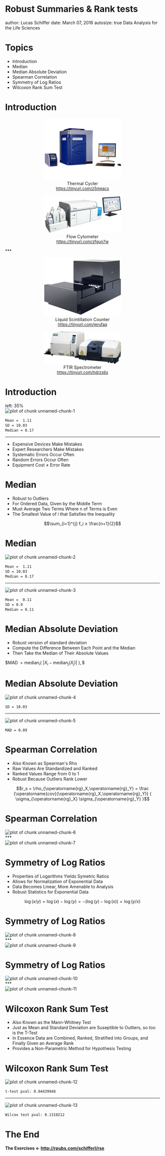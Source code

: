 

Robust Summaries & Rank tests
========================================================
author: Lucas Schiffer
date: March 07, 2016
autosize: true
Data Analysis for the Life Sciences

Topics
========================================================
- Introduction
- Median
- Median Absolute Deviation
- Spearman Correlation
- Symmetry of Log Ratios
- Wilcoxon Rank Sum Test

Introduction
========================================================
<p style="text-align: center">
<img src="pcr.png" style="max-width: 50%; max-height: 50%; box-shadow: none;">
<br>
Thermal Cycler
<a href="https://tinyurl.com/z5meacs" style="display: block; font-size: small">https://tinyurl.com/z5meacs</a>
</p>
<p style="text-align: center">
<img src="cytometer.png" style="max-width: 50%; max-height: 50%; box-shadow: none;">
<br>
Flow Cytometer
<a href="https://tinyurl.com/zfgun7w" style="display: block; font-size: small">https://tinyurl.com/zfgun7w</a>
</p>
***
<p style="text-align: center">
<img src="scintillation.png" style="max-width: 50%; max-height: 50%; box-shadow: none;">
<br>
Liquid Scintillation Counter
<a href="https://tinyurl.com/jerufaq" style="display: block; font-size: small">https://tinyurl.com/jerufaq</a>
</p>
<p style="text-align: center">
<img src="spectrometer.png" style="max-width: 50%; max-height: 50%; box-shadow: none;">
<br>
FTIR Spectrometer
<a href="https://tinyurl.com/hdrzs6x" style="display: block; font-size: small">https://tinyurl.com/hdrzs6x</a>
</p>

Introduction
========================================================
left: 35%
<img src="Robust Summaries & Rank Tests-figure/unnamed-chunk-1-1.png" title="plot of chunk unnamed-chunk-1" alt="plot of chunk unnamed-chunk-1" style="display: block; margin: auto;" />

```
Mean =  1.11 
SD = 10.03 
Median = 0.17
```
***
- Expensive Devices Make Mistakes
- Expert Researchers Make Mistakes
- Systematic Errors Occur Often
- Random Errors Occur Often
- Equipment Cost ≠ Error Rate

Median
========================================================
- Robust to Outliers
- For Ordered Data, Given by the Middle Term
- Must Average Two Terms Where n of Terms is Even
- The Smallest Value of i that Satisfies the Inequality

$$\sum_{i=1}^{j} f_i ≥ \frac{n+1}{2}$$

Median
========================================================
<img src="Robust Summaries & Rank Tests-figure/unnamed-chunk-2-1.png" title="plot of chunk unnamed-chunk-2" alt="plot of chunk unnamed-chunk-2" style="display: block; margin: auto;" />

```
Mean =  1.11 
SD = 10.03 
Median = 0.17
```
***
<img src="Robust Summaries & Rank Tests-figure/unnamed-chunk-3-1.png" title="plot of chunk unnamed-chunk-3" alt="plot of chunk unnamed-chunk-3" style="display: block; margin: auto;" />

```
Mean =  0.11 
SD = 0.9 
Median = 0.11
```

Median Absolute Deviation
========================================================
- Robust version of standard deviation
- Compute the Difference Between Each Point and the Median
- Then Take the Median of Their Absolute Values

$$\operatorname{MAD} = \operatorname{median}_{i}\left(\ \left| X_{i} - \operatorname{median}_{j} (X_{j}) \right|\ \right), \$$

Median Absolute Deviation
========================================================
<img src="Robust Summaries & Rank Tests-figure/unnamed-chunk-4-1.png" title="plot of chunk unnamed-chunk-4" alt="plot of chunk unnamed-chunk-4" style="display: block; margin: auto;" />

```
SD = 10.03
```
***
<img src="Robust Summaries & Rank Tests-figure/unnamed-chunk-5-1.png" title="plot of chunk unnamed-chunk-5" alt="plot of chunk unnamed-chunk-5" style="display: block; margin: auto;" />

```
MAD = 0.89
```

Spearman Correlation
========================================================
- Also Known as Spearman's Rho
- Raw Values Are Standardized and Ranked
- Ranked Values Range from 0 to 1
- Robust Because Outliers Rank Lower

$$r_s = \rho_{\operatorname{rg}_X,\operatorname{rg}_Y} = \frac {\operatorname{cov}(\operatorname{rg}_X,\operatorname{rg}_Y)} { \sigma_{\operatorname{rg}_X} \sigma_{\operatorname{rg}_Y} }$$

Spearman Correlation
========================================================
<img src="Robust Summaries & Rank Tests-figure/unnamed-chunk-6-1.png" title="plot of chunk unnamed-chunk-6" alt="plot of chunk unnamed-chunk-6" style="display: block; margin: auto;" />
***
<img src="Robust Summaries & Rank Tests-figure/unnamed-chunk-7-1.png" title="plot of chunk unnamed-chunk-7" alt="plot of chunk unnamed-chunk-7" style="display: block; margin: auto;" />

Symmetry of Log Ratios
========================================================
- Properties of Logarithms Yields Symetric Ratios
- Allows for Normalization of Exponential Data
- Data Becomes Linear, More Amenable to Analysis
- Robust Statistics for Exponential Data 

$$\log(x/y)=\log(x)-\log(y)=-(\log(y)-\log(x))=\log(y/x)$$

Symmetry of Log Ratios
========================================================
<img src="Robust Summaries & Rank Tests-figure/unnamed-chunk-8-1.png" title="plot of chunk unnamed-chunk-8" alt="plot of chunk unnamed-chunk-8" style="display: block; margin: auto;" />
***
<img src="Robust Summaries & Rank Tests-figure/unnamed-chunk-9-1.png" title="plot of chunk unnamed-chunk-9" alt="plot of chunk unnamed-chunk-9" style="display: block; margin: auto;" />

Symmetry of Log Ratios
========================================================
<img src="Robust Summaries & Rank Tests-figure/unnamed-chunk-10-1.png" title="plot of chunk unnamed-chunk-10" alt="plot of chunk unnamed-chunk-10" style="display: block; margin: auto;" />
***
<img src="Robust Summaries & Rank Tests-figure/unnamed-chunk-11-1.png" title="plot of chunk unnamed-chunk-11" alt="plot of chunk unnamed-chunk-11" style="display: block; margin: auto;" />

Wilcoxon Rank Sum Test
========================================================
- Also Known as the Mann-Whitney Test
- Just as Mean and Standard Deviation are Suseptible to Outliers, so too is the T-Test
- In Essence Data are Combined, Ranked, Stratified into Groups, and Finally Given an Average Rank
- Provides a Non-Parametric Method for Hypothesis Testing

Wilcoxon Rank Sum Test
========================================================
<img src="Robust Summaries & Rank Tests-figure/unnamed-chunk-12-1.png" title="plot of chunk unnamed-chunk-12" alt="plot of chunk unnamed-chunk-12" style="display: block; margin: auto;" />

```
t-test pval: 0.04439948
```
***
<img src="Robust Summaries & Rank Tests-figure/unnamed-chunk-13-1.png" title="plot of chunk unnamed-chunk-13" alt="plot of chunk unnamed-chunk-13" style="display: block; margin: auto;" />

```
Wilcox test pval: 0.1310212
```

The End
========================================================
#### The Exercises <- http://rpubs.com/schifferl/rse
